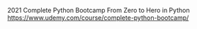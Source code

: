 2021 Complete Python Bootcamp From Zero to Hero in Python  
https://www.udemy.com/course/complete-python-bootcamp/
